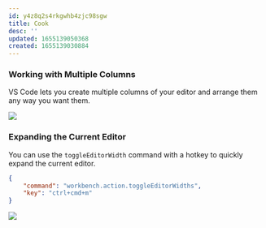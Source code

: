 ```yaml
---
id: y4z8q2s4rkgwhb4zjc98sgw
title: Cook
desc: ''
updated: 1655139050368
created: 1655139030884
---
```


### Working with Multiple Columns

VS Code lets you create multiple columns of your editor and arrange them any way you want them.

![](https://foundation-prod-assetspublic53c57cce-8cpvgjldwysl.s3-us-west-2.amazonaws.com/assets/images/workbench.windows.gif)

### Expanding the Current Editor

You can use the `toggleEditorWidth` command with a hotkey to quickly expand the current editor.

```json
{
    "command": "workbench.action.toggleEditorWidths",
    "key": "ctrl+cmd+m"
}
```

![](https://foundation-prod-assetspublic53c57cce-8cpvgjldwysl.s3-us-west-2.amazonaws.com/assets/images/workbench.toggle-editor.gif)
